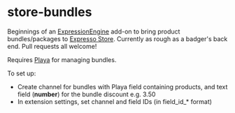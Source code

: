 store-bundles
=============

Beginnings of an [ExpressionEngine](http://ellislab.com/expressionengine) add-on to bring product bundles/packages to [Expresso Store](https://exp-resso.com/). Currently as rough as a badger's back end. Pull requests all welcome!

Requires [Playa](http://devot-ee.com/add-ons/playa) for managing bundles.

To set up:

- Create channel for bundles with Playa field containing products, and text field (**number**) for the bundle discount e.g. 3.50
- In extension settings, set channel and field IDs (in field_id_* format)
